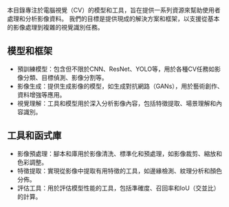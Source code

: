 本目錄專注於電腦視覺（CV）的模型和工具，旨在提供一系列資源來幫助使用者處理和分析影像資料。 我們的目標是提供現成的解決方案和框架，以支援從基本的影像處理到複雜的視覺識別任務。

## 模型和框架
- 預訓練模型：包含但不限於CNN、ResNet、YOLO等，用於各種CV任務如影像分類、目標偵測、影像分割等。
- 影像生成：提供生成影像的模型，如生成對抗網路（GANs），用於藝術創作、資料增強等應用。
- 視覺理解：工具和模型用於深入分析影像內容，包括特徵提取、場景理解和內容識別。

## 工具和函式庫
- 影像預處理：腳本和庫用於影像清洗、標準化和預處理，如影像裁剪、縮放和色彩調整。
- 特徵提取：實現從影像中提取有用特徵的工具，如邊緣檢測、紋理分析和顏色分佈。
- 評估工具：用於評估模型性能的工具，包括準確度、召回率和IoU（交並比）的計算。
